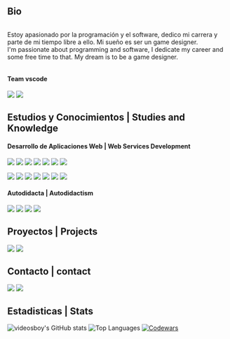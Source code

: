## Bio
<div style="display: flex; align-items: center;">
	<p>
		Estoy apasionado por la programación y el software, dedico mi carrera y parte de mi tiempo libre a ello. Mi sueño es ser un game designer. <br>
		I'm passionate about programming and software, I dedicate my career and some free time to that. My dream is to be a game designer.
	</p>
</div>

#### Team vscode
<p align="flex">
	<img src="https://skillicons.dev/icons?i=vscode" />
	<img src="https://skillicons.dev/icons?i=obsidian" />
</p>


## Estudios y Conocimientos | Studies and Knowledge 


#### Desarrollo de Aplicaciones Web | Web Services Development
<p align="flex">
	<img src="https://skillicons.dev/icons?i=java" />
	<img src="https://skillicons.dev/icons?i=php" />
	<img src="https://skillicons.dev/icons?i=javascript" />
	<img src="https://skillicons.dev/icons?i=html" />
	<img src="https://skillicons.dev/icons?i=css" />
	<img src="https://skillicons.dev/icons?i=git" />
	<img src="https://skillicons.dev/icons?i=mysql" />
</p>
<p align="flex">
	<img src="https://skillicons.dev/icons?i=spring" />
	<img src="https://skillicons.dev/icons?i=symfony" />
	<img src="https://skillicons.dev/icons?i=github" />
	<img src="https://skillicons.dev/icons?i=docker" />
	<img src="https://skillicons.dev/icons?i=ubuntu" />
	<img src="https://skillicons.dev/icons?i=eclipse" />
	<img src="https://skillicons.dev/icons?i=azure" />
</p>

#### Autodidacta | Autodidactism
<p align="flex">
	<img src="https://skillicons.dev/icons?i=godot" />
	<img src="https://skillicons.dev/icons?i=unity" />
	<img src="https://skillicons.dev/icons?i=nodejs" />
	<img src="https://skillicons.dev/icons?i=mongo" />
</p>

## Proyectos | Projects
<p align="flex">
  <!-- <a align="center" href="https://danivals.github.io" target="_blank"> <img src="https://img.shields.io/badge/My%20website-danivals.github.io-blue"></a> -->
  <a align="center" href="https://github.com/DaniVals/Practica-DW2AES-2" target="_blank"> <img src="https://img.shields.io/badge/Social%20Media-ShadowGram-purple?logo=symfony&style=for-the-badge"></a>
  <a align="center" href="https://github.com/DaniVals/Colorful-Callouts-for-Obsidian" target="_blank"> <img src="https://img.shields.io/badge/Colorful%20Callouts-for%20Obsidian-976deb?logo=obsidian&style=for-the-badge"></a>
</p>


## Contacto | contact
<p align="flex">
  <a align="center" href="https://linktr.ee/danielVals" target="_blank"><img src="https://img.shields.io/badge/linktree-danielVals-green_?logo=linktree&style=for-the-badge"></a>
  <a align="center" href="mailto:daniel.vals.simon@gmail.com" target="_blank"><img src="https://img.shields.io/badge/Gmail-daniel.vals.simon@gmail.com-red?logo=gmail&style=for-the-badge"></a>
  <br>
</p>


## Estadisticas | Stats

<p align="flex">
	<img src="https://github-readme-stats.vercel.app/api?username=danivals&custom_title=GitHub%20%Stats&layout=compact&title_color=00ffcc&icon_color=00cc99&theme=transparent&show_icons=true&count_private=true"	alt="videosboy's GitHub stats" />
	<img src="https://github-readme-stats.vercel.app/api/top-langs/?username=danivals&custom_title=Top%20%Languages&layout=compact&title_color=00ffcc&theme=transparent&langs_count=10&hide=Hack&count_private=true" alt="Top Languages" />
	<a href="https://www.codewars.com/users/dani.vs" target="_blank">
	<img src="https://www.codewars.com/users/dani.vs/badges/large" alt="Codewars"/>
	</a>
	<br>
</p>


